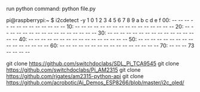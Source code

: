 run python command:
python file.py

pi@raspberrypi:~ $ i2cdetect -y 1
     0  1  2  3  4  5  6  7  8  9  a  b  c  d  e  f
00:          -- -- -- -- -- -- -- -- -- -- -- -- --
10: -- -- -- -- -- -- -- -- -- -- -- -- -- -- -- --
20: -- -- -- -- -- -- -- -- -- -- -- -- -- -- -- --
30: -- -- -- -- -- -- -- -- -- -- -- -- -- -- -- --
40: -- -- -- -- -- -- -- -- -- -- -- -- -- -- -- --
50: -- -- -- -- -- -- -- -- -- -- -- -- -- -- -- --
60: -- -- -- -- -- -- -- -- -- -- -- -- -- -- -- --
70: -- -- -- 73 -- -- -- --


git clone https://github.com/switchdoclabs/SDL_Pi_TCA9545
git clone https://github.com/switchdoclabs/Pi_AM2315
git clone https://github.com/rjgates/am2315-python-api
git clone https://github.com/acrobotic/Ai_Demos_ESP8266/blob/master/i2c_oled/